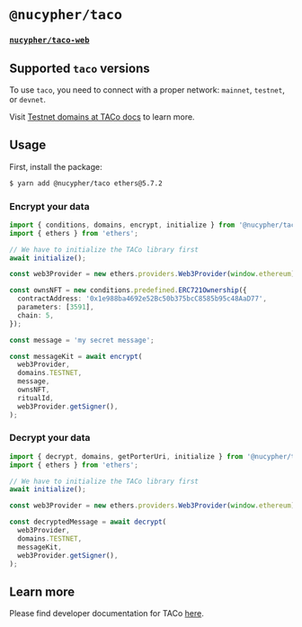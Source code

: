 # `@nucypher/taco`

### [`nucypher/taco-web`](../../README.md)

## Supported `taco` versions

To use `taco`, you need to connect with a proper network: `mainnet`, `testnet`, or `devnet`.

Visit [Testnet domains at TACo docs](https://docs.taco.build/taco-integration/get-started-with-tac#testnet-domains) to learn more.

## Usage

First, install the package:

```bash
$ yarn add @nucypher/taco ethers@5.7.2
```

### Encrypt your data

```typescript
import { conditions, domains, encrypt, initialize } from '@nucypher/taco';
import { ethers } from 'ethers';

// We have to initialize the TACo library first
await initialize();

const web3Provider = new ethers.providers.Web3Provider(window.ethereum);

const ownsNFT = new conditions.predefined.ERC721Ownership({
  contractAddress: '0x1e988ba4692e52Bc50b375bcC8585b95c48AaD77',
  parameters: [3591],
  chain: 5,
});

const message = 'my secret message';

const messageKit = await encrypt(
  web3Provider,
  domains.TESTNET,
  message,
  ownsNFT,
  ritualId,
  web3Provider.getSigner(),
);
```

### Decrypt your data

```typescript
import { decrypt, domains, getPorterUri, initialize } from '@nucypher/taco';
import { ethers } from 'ethers';

// We have to initialize the TACo library first
await initialize();

const web3Provider = new ethers.providers.Web3Provider(window.ethereum);

const decryptedMessage = await decrypt(
  web3Provider,
  domains.TESTNET,
  messageKit,
  web3Provider.getSigner(),
);
```

## Learn more

Please find developer documentation for
TACo [here](https://docs.taco.build).
